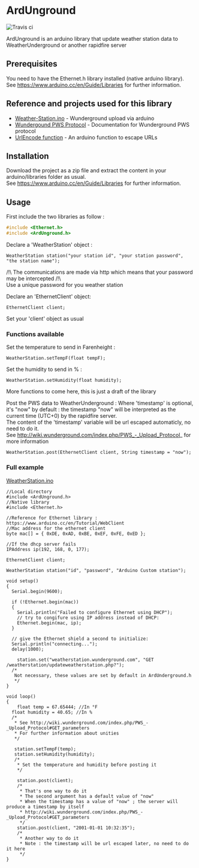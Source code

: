 # ArdUnground

![Travis ci](https://travis-ci.org/storca/ArdUnground.svg?branch=master)

ArdUnground is an arduino library that update weather station data to WeatherUnderground or another rapidfire server

## Prerequisites

You need to have the Ethernet.h library installed (native arduino library).  
See https://www.arduino.cc/en/Guide/Libraries for further information.


## Reference and projects used for this library
* [Weather-Station.ino](https://github.com/danfein/Ethernet-Weather/blob/master/Weather-Station.ino) - Wunderground upload via arduino
* [Wundergound PWS Protocol](http://wiki.wunderground.com/index.php/PWS_-_Upload_Protocol) - Documentation for Wunderground PWS protocol
* [UrlEncode function](https://github.com/zenmanenergy/ESP8266-Arduino-Examples/blob/master/helloWorld_urlencoded/urlencode.ino) - An arduino function to escape URLs

## Installation

Download the project as a zip file and extract the content in your arduino/libraries folder as usual.  
See https://www.arduino.cc/en/Guide/Libraries for further information.

## Usage

First include the two libraries as follow :
```C++
#include <Ethernet.h>
#include <ArdUnground.h>
```

Declare a 'WeatherStation' object :

```Arduino
WeatherStation station("your station id", "your station password", "the station name");
```
/!\ The communications are made via http which means that your password may be intercepted /!\  
Use a unique password for you weather station

Declare an 'EthernetClient' object:
```Arduino
EthernetClient client;
```
Set your 'client' object as usual

### Functions available

Set the temperature to send in Farenheight :
```Arduino
WeatherStation.setTempF(float tempF);
```

Set the humidity to send in % :
```Arduino
WeatherStation.setHumidity(float humidity);
```

More functions to come here, this is just a draft of the library

Post the PWS data to WeatherUnderground :
Where 'timestamp' is optional, it's "now" by default : the timestamp "now" will be interpreted as the current time (UTC+0) by the rapidfire server.  
The content of the 'timestamp' variable will be url escaped automaticly, no need to do it.  
See http://wiki.wunderground.com/index.php/PWS_-_Upload_Protocol_ for more information
```Arduino
WeatherStation.post(EthernetClient client, String timestamp = "now");
```

### Full example
[WeatherStation.ino](https://github.com/storca/ArdUnground/blob/master/examples/WeatherStation/WeatherStation.ino)
```Arduino
//Local directory
#include <ArdUnground.h>
//Native library
#include <Ethernet.h>

//Reference for Ethernet library : https://www.arduino.cc/en/Tutorial/WebClient
//Mac address for the ethernet client
byte mac[] = { 0xDE, 0xAD, 0xBE, 0xEF, 0xFE, 0xED };

//If the dhcp server fails
IPAddress ip(192, 168, 0, 177);

EthernetClient client;

WeatherStation station("id", "password", "Arduino Custom station");

void setup()
{
  Serial.begin(9600);
  
  if (!Ethernet.begin(mac))
  {
    Serial.println("Failed to configure Ethernet using DHCP");
    // try to congifure using IP address instead of DHCP:
    Ethernet.begin(mac, ip);
  }

  // give the Ethernet shield a second to initialize:
  Serial.println("connecting...");
  delay(1000);
  
	station.set("weatherstation.wunderground.com", "GET /weatherstation/updateweatherstation.php?");
  /*
   Not necessary, these values are set by default in ArdUnderground.h
   */
}

void loop()
{
	float temp = 67.65444; //In °F
  float humidity = 40.65; //In %
  /*
   * See http://wiki.wunderground.com/index.php/PWS_-_Upload_Protocol#GET_parameters
   * For further information about unities
   */

   station.setTempF(temp);
   station.setHumidity(humidity);
   /*
    * Set the temperature and humidity before posting it
    */

    station.post(client);
    /*
     * That's one way to do it
     * The second argument has a default value of "now"
     * When the timestamp has a value of "now" ; the server will produce a timestamp by itself
     * http://wiki.wunderground.com/index.php/PWS_-_Upload_Protocol#GET_parameters
     */
    station.post(client, "2001-01-01 10:32:35");
    /*
     * Another way to do it
     * Note : the timestamp will be url escaped later, no need to do it here
     */
}
```

